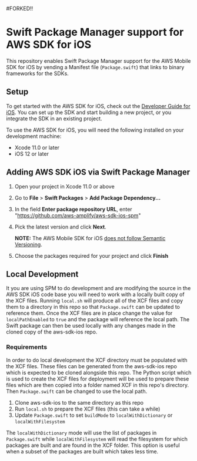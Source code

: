 #FORKED!!

# Swift Package Manager support for AWS SDK for iOS

This repository enables Swift Package Manager support for the AWS Mobile SDK for iOS by vending a Manifest file (`Package.swift`) that links to binary frameworks for the SDKs.

## Setup

To get started with the AWS SDK for iOS, check out the [Developer Guide for iOS](https://github.com/aws-amplify/aws-sdk-ios/blob/main/README.md#include-the-sdk-for-ios-in-an-existing-application). You can set up the SDK and start building a new project, or you integrate the SDK in an existing project.

To use the AWS SDK for iOS, you will need the following installed on your development machine:

* Xcode 11.0 or later
* iOS 12 or later

## Adding AWS SDK iOS via Swift Package Manager

1. Open your project in Xcode 11.0 or above

2. Go to **File** > **Swift Packages** > **Add Package Dependency...**

3. In the field **Enter package repository URL**, enter "https://github.com/aws-amplify/aws-sdk-ios-spm"

4. Pick the latest version and click **Next**.

    **NOTE:** The AWS Mobile SDK for iOS [does not follow Semantic Versioning](https://docs.amplify.aws/sdk/configuration/setup-options/q/platform/ios#aws-sdk-version-vs-semantic-versioning).

5. Choose the packages required for your project and click **Finish**

## Local Development

It you are using SPM to do development and are modifying the source in the AWS SDK iOS code base you will need to work with a locally built copy of the XCF files. Running `local.sh` will produce all of the XCF files and copy them to a directory in this repo so that `Package.swift` can be updated to reference them. Once the XCF files are in place change the value for `localPathEnabled` to `true` and the package will reference the local path. The Swift package can then be used locally with any changes made in the cloned copy of the aws-sdk-ios repo.

### Requirements

In order to do local development the XCF directory must be populated with the XCF files. These files can be generated from the aws-sdk-ios repo which is expected to be cloned alongside this repo. The Python script which is used to create the XCF files for deployment will be used to prepare these files which are then copied into a folder named XCF in this repo's directory. Then `Package.swift` can be changed to use the local path.

1. Clone aws-sdk-ios to the same directory as this repo
2. Run `local.sh` to prepare the XCF files (this can take a while)
3. Update `Package.swift` to set `buildMode` to `localWithDictionary` or `localWithFilesystem`

The `localWithDictionary` mode will use the list of packages in `Package.swift` while `localWithFilesystem` will read the filesystem for which packages are built and are found in the XCF folder. This option is useful when a subset of the packages are built which takes less time.
